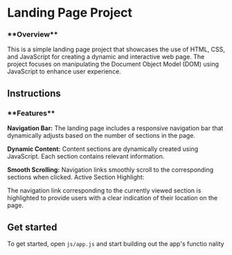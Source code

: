 # Landing Page Project
<h3>**Overview**</h3>
This is a simple landing page project that showcases the use of HTML, CSS, and JavaScript for creating a dynamic and interactive web page. 
The project focuses on manipulating the Document Object Model (DOM) using JavaScript to enhance user experience.

## Instructions
<h3>**Features**</h3>

**Navigation Bar:**
The landing page includes a responsive navigation bar that dynamically adjusts based on the number of sections in the page.

**Dynamic Content:**
Content sections are dynamically created using JavaScript. 
Each section contains relevant information.

**Smooth Scrolling:**
Navigation links smoothly scroll to the corresponding sections when clicked.
Active Section Highlight:

The navigation link corresponding to the currently viewed section is highlighted 
to provide users with a clear indication of their location on the page.

## Get started
To get started, open `js/app.js` and start building out the app's functio nality



